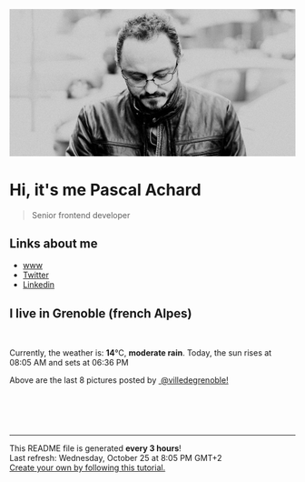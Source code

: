 ![Pascal Achard](./images/photo-pascal-achard.jpg)
# Hi, it's me Pascal Achard
> Senior frontend developer

## Links about me
- [www](https://www.pascal-achard.com)
- [Twitter](https://twitter.com/botmaster)
- [Linkedin](http://www.linkedin.com/in/pascal-achard)


## I live in Grenoble (french Alpes)
<img src="https://openweathermap.org/img/wn/10n@2x.png" alt="">

Currently, the weather is: **14**°C, **moderate rain**.
Today, the sun rises at 08:05 AM and sets at 06:36 PM

Above are the last 8 pictures posted by <a href="https://www.instagram.com/villedegrenoble/" target="_blank"><img alt="" src="https://upload.wikimedia.org/wikipedia/commons/thumb/e/e7/Instagram_logo_2016.svg/1024px-Instagram_logo_2016.svg.png" width="20"/> @villedegrenoble!</a>

<p style="display: flex; flex-wrap: wrap; gap: 20px;">
        <img src="https://cdn1.picuki.com/hosted-by-instagram/q/0exhNuNYnjBcaS3SYdxKjf8AzPR0Wg9SZ60STLepjSVmIR1vLHOapZA0mpCj4yRwKwVlASuRYzxp4Y0rVV9UDj17OkLeQbOJST1U7q2ZUeiivDdm8ZRgkrY9K3UWZ3es8sIlUm6pNWwSDv5PHL%7C%7Clo7gX5v%7C%7CsbCgEpjuSKrVCkGZTjse3TO9%7C%7C2pYf5%7C%7CHSv1izv9QpcmkazXgpdAd4+pvlpDk1VOCtIc17q7VySKNBjNUEvqK81Sa8H2QkaHp%7C%7CECKet8XCkONFui3rSzY57zz2F%7C%7C99EEIdvlqztEtngLMXkqOhMYFgid8A6LPganUPGWlvqklPv6XslHPaSkGI%7C%7CmIUwGPRn+T8J7gprsigdcy8U%7C%7Cjg%7C%7CSX4bLvITb18EGoDL6rOe2j+CeeXJu5VuY9pM9Bczm+cyS2xbeL12gtQQjpP3mLeX7NSFNy%7C%7CgpCq8UjDiznT+AVoxZjt.jpeg" alt="" width="200"/>
        <img src="https://cdn1.picuki.com/hosted-by-instagram/q/0exhNuNYnjBcaS3SYdxKjf8AzPR0WgxSZ60STLepjSVmIR1vLHOapZA0mpCl6yRxIwVgFDeSYzxp4YkoUVlZCD18OkTWS7OIRTZX6aiaUu%7C%7CN0jJi85Rkk709L3IdZHau8cclVwmYdSgIGaYDG7uo+qhT5aGuO1lQpTb9d7JGmC4E5ZObS6olhMF4pJ2Jg3Tt%7C%7C9kiJzJE5m4vMAQusNyP52tEX%7C%7CD+O8BnsaBwVLYBxMQK5qnRlSaHEmw+Jj8uR3agtIj+kOYA2Az4fDIP0nCGUaoODnQh0nu2m053t4gj1aSNBdxuiekZkIH2bSAEXG428Fk71pu1ynOdV0Gv+3ZxwGKGkIKTf6g8sbapBKWbf8q71RvnfIXdQ+lKXFklJ%7C%7C70WkraAaOhHd8fmY4SSq0d8n%7C%7Cg01b7S7734wB4AGgSgWfeWMQ=.jpeg" alt="" width="200"/>
        <img src="https://cdn1.picuki.com/hosted-by-instagram/q/0exhNuNYnjBcaS3SYdxKjf8AzPR0Wg9SZ60STLepjSVmIR1vLHOapZA0mpCl6yRxIwVgFDeSYzxp4YopVFhVCj18OkTbS7WLSjZQ7KiQV+zN0j1j%7C%7CZRllrc3K3cYZnCu88QpOzjYMTIfQeoEH%7C%7Cb2rvUW+%7C%7C7wbTYNpi2TNLxCyQlWotfpUrJy9ZRzt52U1h+189JldAJZ+jtvdBFundPZlTIeAefzPcBgoK9jC7Eei5JIuaHtnyuxH34+emlsFj3RuYTM2dENhhzrdSFlqjH+AZY1LHMRiVbmhk8DqIM0o7y7AaRM4bMxprH+RCACW2E2hjtfwZftgALsSUGImUBRwT2Ej+b3ffZ79sXPBPW+QIvo2WzSTZP0HIR9cS8%7C%7CVK7af2rwCPy8UsVshIYfMsJo2VLlolKldabd%7C%7CVV+AWgc1metX7EkELuiyqyb4X7U32WM81Jvxg==.jpeg" alt="" width="200"/>
        <img src="https://cdn1.picuki.com/hosted-by-instagram/q/0exhNuNYnjBcaS3SYdxKjf8AzPR0WgxSZ60STLepjSVmIR1vLHOapZA0mpCl6yRxIwVgFDeSYzxp548tVFpQDD18OU3aSLyOSTZT76uZVOvN1zNv9pdilbY3JXAdYX6p8sAoVwmYdSgIGaYDG7uo%7C%7CesJ+fjrcjcFrjOMNbRKmDdttdCwFahlza4lsfe4kx2xu5xncG114WNxahlw5OLUqQUCSKnjMcF6saR5UvoKmMZQpr6gmCG2GGM5b295BTGS9IjOkqg8iyDXdzQspjD3F+8EIU8hjl246ltjt7QekYb7Z95Y+MZhva3Ba2lBWmhm+jVBocW+xzTsSUGI%7C%7CgVRwGKOlf7kNPEu+8WgGtKbdI3m2xPxaenrEahNaG0%7C%7CI8nYfAb9OviOFe0OvN5aPu9P%7C%7CFCKxxbkJ73DjyI3CzAX1WHYKbdTFd%7C%7Cb+6GnzWTZhmDWolRuxJo=.jpeg" alt="" width="200"/>
        <img src="https://cdn1.picuki.com/hosted-by-instagram/q/0exhNuNYnjBcaS3SYdxKjf8AzPRyWg9SZ60STLepjSVmIR1vLHOapZA0mpCj4yRwKwVlASuRYzxp544iUV1TAj14PkDYSbSNSThV5qufVOjN1zJv8ZJokbYwLHIWZnOo9cUoVAmYdSgIGaYDG7uo%7C%7CesJ+vPucjEHpi2VNrQT9zJBpY6uSKVKz8B13bHR1Bv9vdBhYgJE8VQpMBQ7odLUvj8ESLn2IM8n6PM5RbMCg8kW%7C%7C+7piSS1X24ldihBGTOguYrVwr9S1GXXejYH9GmkGpoRHnUZrA2wiA4Qk7R2oZGpF9or3Po17IH4fTcED3tJhjVPsdK+lCGQPy38mUxanjCD%7C%7CZK3UasnkpPyAMePRs%7C%7Cm5QuXQ7DrRY5tS28%7C%7CU+zXZ0XuMu+hPdt1kKBLKs53gUnz%7C%7CwPgIuWn%7C%7CkEiJ20MvDqIM4F5R6DFxvzxpiE=.jpeg" alt="" width="200"/>
        <img src="https://cdn1.picuki.com/hosted-by-instagram/q/0exhNuNYnjBcaS3SYdxKjf8AzPRyWgxSZ60STLepjSVmIR1vLHOapZA0mpCl6yRxIwVgFDeSYzxp548iVVVSAz18OU3aSLePSDZT76udXerN0DBu8JNnk7sxKHEXZHKq9sMvXAmYdSgIGaYDG7uo+qhT5aGuO1lQpTb9d7JGmC4E5ZObS6olhMF4pJ2Jg3Tt%7C%7C9kiJzJE5m4vMAQusNyJ52tEX%7C%7CD+O8BnsaBwVLYBxMQK5qnRlSaHEmw+Jj8uRHagtIj+kOYA2CLYIwcz8mC3YZ4wDnRThwW6u0Z3t4gj1aSNBdxuiekZkIH2bSAEXG428Fk71pu1ynOdV0Gv%7C%7ClsE51T0zuKCcKsnvMH4Faa+Bo%7C%7Cs6nnrXafQAqJLdi8LE6qGUA%7C%7CIDuWeJOkfmY4SSq0d8g7t1if7S7734wB4AGgSgWfeWMQ=.jpeg" alt="" width="200"/>
        <img src="https://cdn1.picuki.com/hosted-by-instagram/q/0exhNuNYnjBcaS3SYdxKjf8AzPR0WgxSZ60STLepjSVmIR1vLHOapZA0mpCj4yRwKwVlASuRYzxp5Y8sVVVTCj17Pk3cTbSISj5R6a2RUe2ivDNn9Jdgkb09LHAZY3+p88AtV2CpNWwSDv5PHL%7C%7Clo7gX5vnvbCgAojOMMbBCyQlWotfpUrJy9ZRxt+S4jkja45BsNz5F%7C%7CH8kKl1lpM%7C%7Cb%7C%7C3dbEvf0PMd6trV2QaUNh4kG5OKopCu7Lm4rbzMvR2jZhYXCoOELhn7iJGYR00i+Y%7C%7CwQd20mzEKwhUUA9IkqhdiDG7w82q4vk4H2bUdBXG9p+kMjxdKyn36dOF+I2WJm1Gz09%7C%7C7kffVy%7C%7C9jnJKKbU+L8+gjpV47QI5EaWH4oKvTfVWXMIvGQF+Ve0IRKQa4bhH+U0iPvMo%7C%7C63yxiDTEX2zbYWcYm.jpeg" alt="" width="200"/>
        <img src="https://cdn1.picuki.com/hosted-by-instagram/q/0exhNuNYnjBcaS3SYdxKjf8AzPR0Wg9SZ60STLepjSVmIR1vLHOapZA0mpCl6yRxIwVgFDeSYzxp5YwuWFxWAj18OULYSryBTDxV7KqcVezN0j1i%7C%7CJRnk781JHcWYneu8MokVAmYdSgIGaYDG7uo+qhT5aGuO1lQpTb9d7JGmC4E5ZObS6olhMF4pJ2Jg3Tt%7C%7C9kiJzJE5m4vMAQusNyP52hEX%7C%7CD+O8BnsaBwVLYBxMQK5qnRlSaHEmw+Jj8uTnagtIj+kOYA2BnmRS11+liBUYooDnRHiQaNskN3t4gj1aSNBdxuiekZkIH2bSAEXG428Fk71pu1ynOdV0Gv+2oDwjD87Or8XckQob36Edi6fdT6mjeURKnIO6l4VnwqLdr6V2vaOPa%7C%7CJekfmY4SSq0d8wiToif7S7734wB4AGgSgWfeWMQ=.jpeg" alt="" width="200"/>
</p>

------------
<p>This README file is generated <b>every 3 hours</b>!
    <br />Last refresh: Wednesday, October 25 at 8:05 PM GMT+2
    <br /><a href="https://medium.com/@th.guibert/how-to-create-a-self-updating-readme-md-for-your-github-profile-f8b05744ca91">Create your own by following this tutorial.</a>
</p>
<p><a href="https://github.com/botmaster/botmaster/actions/workflows/main.yaml"><img alt="" src="https://github.com/botmaster/botmaster/actions/workflows/main.yaml/badge.svg" /></a></p>

